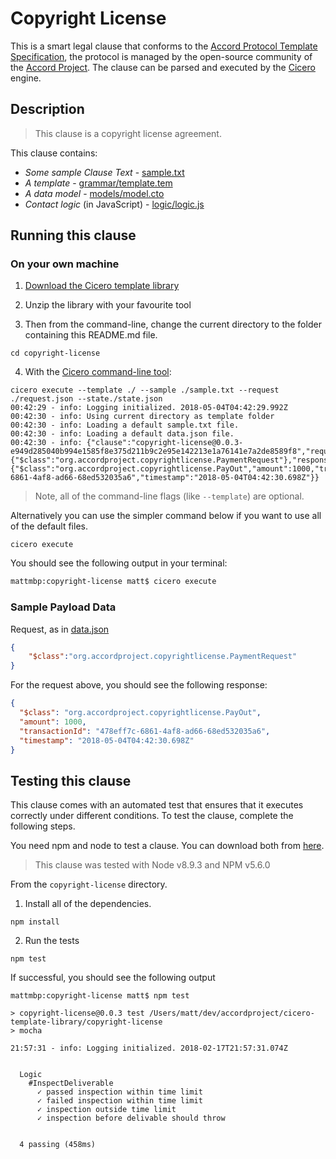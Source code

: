 
# Copyright License

This is a smart legal clause that conforms to the [Accord Protocol Template Specification](https://docs.google.com/document/d/1UacA_r2KGcBA2D4voDgGE8jqid-Uh4Dt09AE-shBKR0), the protocol is managed by the open-source community of the [Accord Project](https://accordproject.org). The clause can be parsed and executed by the [Cicero](https://github.com/accordproject/cicero) engine.

## Description
> This clause is a copyright license agreement.

This clause contains:
- *Some sample Clause Text* - [sample.txt](sample.txt)
- *A template* - [grammar/template.tem](grammar/template.tem)
- *A data model* - [models/model.cto](models/model.cto)
- *Contact logic* (in JavaScript) - [logic/logic.js](lib/logic.js)

## Running this clause

### On your own machine

1. [Download the Cicero template library](https://github.com/accordproject/copyright-license/archive/master.zip)

2. Unzip the library with your favourite tool

3. Then from the command-line, change the current directory to the folder containing this README.md file.
```
cd copyright-license
```
4. With the [Cicero command-line tool](https://github.com/accordproject/cicero#installation):
```
cicero execute --template ./ --sample ./sample.txt --request ./request.json --state./state.json
00:42:29 - info: Logging initialized. 2018-05-04T04:42:29.992Z
00:42:30 - info: Using current directory as template folder
00:42:30 - info: Loading a default sample.txt file.
00:42:30 - info: Loading a default data.json file.
00:42:30 - info: {"clause":"copyright-license@0.0.3-e949d285040b994e1585f8e375d211b9c2e95e142213e1a76141e7a2de8589f8","request":{"$class":"org.accordproject.copyrightlicense.PaymentRequest"},"response":{"$class":"org.accordproject.copyrightlicense.PayOut","amount":1000,"transactionId":"478eff7c-6861-4af8-ad66-68ed532035a6","timestamp":"2018-05-04T04:42:30.698Z"}}
```
> Note, all of the command-line flags (like `--template`) are optional.

Alternatively you can use the simpler command below if you want to use all of the default files.
```
cicero execute
```

You should see the following output in your terminal:
```bash
mattmbp:copyright-license matt$ cicero execute
```

### Sample Payload Data


Request, as in [data.json](https://github.com/accordproject/cicero-template-library/blob/master/acceptance-of-delivery/data.json)
```json
{
    "$class":"org.accordproject.copyrightlicense.PaymentRequest"
}
```

For the request above, you should see the following response:
```json
{
  "$class": "org.accordproject.copyrightlicense.PayOut",
  "amount": 1000,
  "transactionId": "478eff7c-6861-4af8-ad66-68ed532035a6",
  "timestamp": "2018-05-04T04:42:30.698Z"
}
```


## Testing this clause

This clause comes with an automated test that ensures that it executes correctly under different conditions. To test the clause, complete the following steps.

You need npm and node to test a clause. You can download both from [here](https://nodejs.org/).

> This clause was tested with Node v8.9.3 and NPM v5.6.0

From the `copyright-license` directory.

1. Install all of the dependencies.
```
npm install
```

2. Run the tests
```
npm test
```
If successful, you should see the following output
```
mattmbp:copyright-license matt$ npm test

> copyright-license@0.0.3 test /Users/matt/dev/accordproject/cicero-template-library/copyright-license
> mocha

21:57:31 - info: Logging initialized. 2018-02-17T21:57:31.074Z


  Logic
    #InspectDeliverable
      ✓ passed inspection within time limit
      ✓ failed inspection within time limit
      ✓ inspection outside time limit
      ✓ inspection before delivable should throw


  4 passing (458ms)

```
